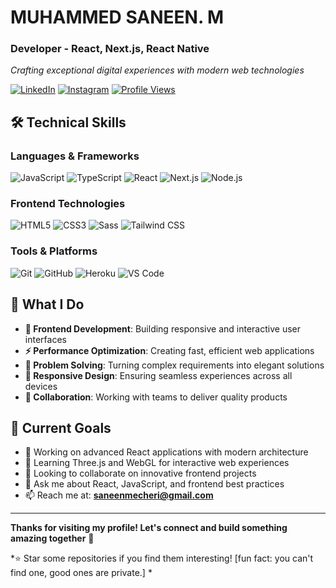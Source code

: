 <div>
   
# MUHAMMED SANEEN. M 

  
### Developer - React, Next.js, React Native

*Crafting exceptional digital experiences with modern web technologies*

[![LinkedIn](https://img.shields.io/badge/LinkedIn-0A66C2?style=flat&logo=linkedin&logoColor=white)](https://linkedin.com/in/saneenmecheri)
[![Instagram](https://img.shields.io/badge/Instagram-E4405F?style=flat&logo=instagram&logoColor=white)](https://instagram.com/san.77x)
[![Profile Views](https://komarev.com/ghpvc/?username=San-77x&color=0A66C2&style=flat&label=Profile+Views)](https://github.com/San-77x)

</div>

## 🛠️ Technical Skills

<div>

### Languages & Frameworks
![JavaScript](https://img.shields.io/badge/JavaScript-F7DF1E?style=for-the-badge&logo=javascript&logoColor=black)
![TypeScript](https://img.shields.io/badge/TypeScript-3178C6?style=for-the-badge&logo=typescript&logoColor=white)
![React](https://img.shields.io/badge/React-61DAFB?style=for-the-badge&logo=react&logoColor=black)
![Next.js](https://img.shields.io/badge/Next.js-000000?style=for-the-badge&logo=next.js&logoColor=white)
![Node.js](https://img.shields.io/badge/Node.js-339933?style=for-the-badge&logo=node.js&logoColor=white)

### Frontend Technologies
![HTML5](https://img.shields.io/badge/HTML5-E34F26?style=for-the-badge&logo=html5&logoColor=white)
![CSS3](https://img.shields.io/badge/CSS3-1572B6?style=for-the-badge&logo=css3&logoColor=white)
![Sass](https://img.shields.io/badge/Sass-CC6699?style=for-the-badge&logo=sass&logoColor=white)
![Tailwind CSS](https://img.shields.io/badge/Tailwind_CSS-38B2AC?style=for-the-badge&logo=tailwind-css&logoColor=white)

### Tools & Platforms
![Git](https://img.shields.io/badge/Git-F05032?style=for-the-badge&logo=git&logoColor=white)
![GitHub](https://img.shields.io/badge/GitHub-181717?style=for-the-badge&logo=github&logoColor=white)
![Heroku](https://img.shields.io/badge/Heroku-430098?style=for-the-badge&logo=heroku&logoColor=white)
![VS Code](https://img.shields.io/badge/VS_Code-007ACC?style=for-the-badge&logo=visual-studio-code&logoColor=white)

</div>


## 💼 What I Do

- **🎨 Frontend Development**: Building responsive and interactive user interfaces
- **⚡ Performance Optimization**: Creating fast, efficient web applications
- **🔧 Problem Solving**: Turning complex requirements into elegant solutions
- **📱 Responsive Design**: Ensuring seamless experiences across all devices
- **🤝 Collaboration**: Working with teams to deliver quality products

## 🌟 Current Goals

- 🔭 Working on advanced React applications with modern architecture
- 🌱 Learning Three.js and WebGL for interactive web experiences
- 👯 Looking to collaborate on innovative frontend projects
- 💬 Ask me about React, JavaScript, and frontend best practices
- 📫 Reach me at: **saneenmecheri@gmail.com**

---

<div>


**Thanks for visiting my profile! Let's connect and build something amazing together** 🚀

*⭐ Star some repositories if you find them interesting! [fun fact: you can't find one, good ones are private.] *

</div>
